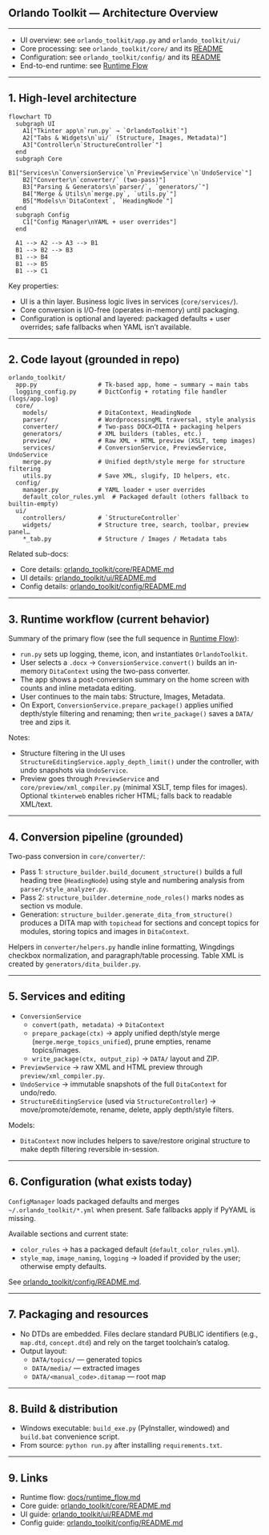 ## Orlando Toolkit — Architecture Overview

---

- UI overview: see `orlando_toolkit/app.py` and `orlando_toolkit/ui/`
- Core processing: see `orlando_toolkit/core/` and its [README](../orlando_toolkit/core/README.md)
- Configuration: see `orlando_toolkit/config/` and its [README](../orlando_toolkit/config/README.md)
- End-to-end runtime: see [Runtime Flow](runtime_flow.md)

---

## 1. High-level architecture

```mermaid
flowchart TD
  subgraph UI
    A1["Tkinter app\n`run.py` → `OrlandoToolkit`"]
    A2["Tabs & Widgets\n`ui/` (Structure, Images, Metadata)"]
    A3["Controller\n`StructureController`"]
  end
  subgraph Core
    B1["Services\n`ConversionService`\n`PreviewService`\n`UndoService`"]
    B2["Converter\n`converter/` (two‑pass)"]
    B3["Parsing & Generators\n`parser/`, `generators/`"]
    B4["Merge & Utils\n`merge.py`, `utils.py`"]
    B5["Models\n`DitaContext`, `HeadingNode`"]
  end
  subgraph Config
    C1["Config Manager\nYAML + user overrides"]
  end

  A1 --> A2 --> A3 --> B1
  B1 --> B2 --> B3
  B1 --> B4
  B1 --> B5
  B1 --> C1
```

Key properties:
- UI is a thin layer. Business logic lives in services (`core/services/`).
- Core conversion is I/O-free (operates in-memory) until packaging.
- Configuration is optional and layered: packaged defaults + user overrides; safe fallbacks when YAML isn’t available.

---

## 2. Code layout (grounded in repo)

```
orlando_toolkit/
  app.py                 # Tk-based app, home → summary → main tabs
  logging_config.py      # DictConfig + rotating file handler (logs/app.log)
  core/
    models/              # DitaContext, HeadingNode
    parser/              # WordprocessingML traversal, style analysis
    converter/           # Two-pass DOCX→DITA + packaging helpers
    generators/          # XML builders (tables, etc.)
    preview/             # Raw XML + HTML preview (XSLT, temp images)
    services/            # ConversionService, PreviewService, UndoService
    merge.py             # Unified depth/style merge for structure filtering
    utils.py             # Save XML, slugify, ID helpers, etc.
  config/
    manager.py           # YAML loader + user overrides
    default_color_rules.yml  # Packaged default (others fallback to builtin-empty)
  ui/
    controllers/         # `StructureController`
    widgets/             # Structure tree, search, toolbar, preview panel…
    *_tab.py             # Structure / Images / Metadata tabs
```

Related sub-docs:
- Core details: [orlando_toolkit/core/README.md](../orlando_toolkit/core/README.md)
- UI details: [orlando_toolkit/ui/README.md](../orlando_toolkit/ui/README.md)
- Config details: [orlando_toolkit/config/README.md](../orlando_toolkit/config/README.md)

---

## 3. Runtime workflow (current behavior)

Summary of the primary flow (see the full sequence in [Runtime Flow](runtime_flow.md)):
- `run.py` sets up logging, theme, icon, and instantiates `OrlandoToolkit`.
- User selects a `.docx` → `ConversionService.convert()` builds an in-memory `DitaContext` using the two-pass converter.
- The app shows a post-conversion summary on the home screen with counts and inline metadata editing.
- User continues to the main tabs: Structure, Images, Metadata.
- On Export, `ConversionService.prepare_package()` applies unified depth/style filtering and renaming; then `write_package()` saves a `DATA/` tree and zips it.

Notes:
- Structure filtering in the UI uses `StructureEditingService.apply_depth_limit()` under the controller, with undo snapshots via `UndoService`.
- Preview goes through `PreviewService` and `core/preview/xml_compiler.py` (minimal XSLT, temp files for images). Optional `tkinterweb` enables richer HTML; falls back to readable XML/text.

---

## 4. Conversion pipeline (grounded)

Two-pass conversion in `core/converter/`:
- Pass 1: `structure_builder.build_document_structure()` builds a full heading tree (`HeadingNode`) using style and numbering analysis from `parser/style_analyzer.py`.
- Pass 2: `structure_builder.determine_node_roles()` marks nodes as section vs module.
- Generation: `structure_builder.generate_dita_from_structure()` produces a DITA map with `topichead` for sections and concept topics for modules, storing topics and images in `DitaContext`.

Helpers in `converter/helpers.py` handle inline formatting, Wingdings checkbox normalization, and paragraph/table processing. Table XML is created by `generators/dita_builder.py`.

---

## 5. Services and editing

- `ConversionService`
  - `convert(path, metadata)` → `DitaContext`
  - `prepare_package(ctx)` → apply unified depth/style merge (`merge.merge_topics_unified`), prune empties, rename topics/images.
  - `write_package(ctx, output_zip)` → `DATA/` layout and ZIP.
- `PreviewService` → raw XML and HTML preview through `preview/xml_compiler.py`.
- `UndoService` → immutable snapshots of the full `DitaContext` for undo/redo.
- `StructureEditingService` (used via `StructureController`) → move/promote/demote, rename, delete, apply depth/style filters.

Models:
- `DitaContext` now includes helpers to save/restore original structure to make depth filtering reversible in-session.

---

## 6. Configuration (what exists today)

`ConfigManager` loads packaged defaults and merges `~/.orlando_toolkit/*.yml` when present. Safe fallbacks apply if PyYAML is missing.

Available sections and current state:
- `color_rules` → has a packaged default (`default_color_rules.yml`).
- `style_map`, `image_naming`, `logging` → loaded if provided by the user; otherwise empty defaults.

See [orlando_toolkit/config/README.md](../orlando_toolkit/config/README.md).

---

## 7. Packaging and resources

- No DTDs are embedded. Files declare standard PUBLIC identifiers (e.g., `map.dtd`, `concept.dtd`) and rely on the target toolchain’s catalog.
- Output layout:
  - `DATA/topics/` — generated topics
  - `DATA/media/` — extracted images
  - `DATA/<manual_code>.ditamap` — root map

---

## 8. Build & distribution

- Windows executable: `build_exe.py` (PyInstaller, windowed) and `build.bat` convenience script.
- From source: `python run.py` after installing `requirements.txt`.

---

## 9. Links

- Runtime flow: [docs/runtime_flow.md](runtime_flow.md)
- Core guide: [orlando_toolkit/core/README.md](../orlando_toolkit/core/README.md)
- UI guide: [orlando_toolkit/ui/README.md](../orlando_toolkit/ui/README.md)
- Config guide: [orlando_toolkit/config/README.md](../orlando_toolkit/config/README.md)

